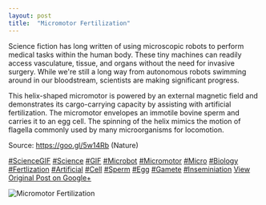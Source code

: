 ```yaml
---
layout: post
title:  "Micromotor Fertilization"
---
```


Science fiction has long written of using microscopic robots to perform medical tasks within the human body. These tiny machines can readily access vasculature, tissue, and organs without the need for invasive surgery. While we're still a long way from autonomous robots swimming around in our bloodstream, scientists are making significant progress.  
  
This helix-shaped micromotor is powered by an external magnetic field and demonstrates its cargo-carrying capacity by assisting with artificial fertilization. The micromotor envelopes an immotile bovine sperm and carries it to an egg cell. The spinning of the helix mimics the motion of flagella commonly used by many microorganisms for locomotion.   
  
Source: <https://goo.gl/5w14Rb> (Nature)  
  
[#ScienceGIF](https://plus.google.com/s/%23ScienceGIF/posts) [#Science](https://plus.google.com/s/%23Science/posts) [#GIF](https://plus.google.com/s/%23GIF/posts) [#Microbot](https://plus.google.com/s/%23Microbot/posts) [#Micromotor](https://plus.google.com/s/%23Micromotor/posts) [#Micro](https://plus.google.com/s/%23Micro/posts) [#Biology](https://plus.google.com/s/%23Biology/posts) [#Fertlization](https://plus.google.com/s/%23Fertlization/posts) [#Artificial](https://plus.google.com/s/%23Artificial/posts) [#Cell](https://plus.google.com/s/%23Cell/posts) [#Sperm](https://plus.google.com/s/%23Sperm/posts) [#Egg](https://plus.google.com/s/%23Egg/posts) [#Gamete](https://plus.google.com/s/%23Gamete/posts) [#Inseminiation](https://plus.google.com/s/%23Inseminiation/posts)
[View Original Post on Google+](https://plus.google.com/+ColinSullender/posts/3gsGe1kvRCv)

![Micromotor Fertilization](https://i.imgur.com/CMwltRN.gif)
